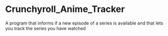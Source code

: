 # Crunchyroll_Anime_Tracker
A program that informs if a new episode of a series is available and that lets you track the series you have watched
